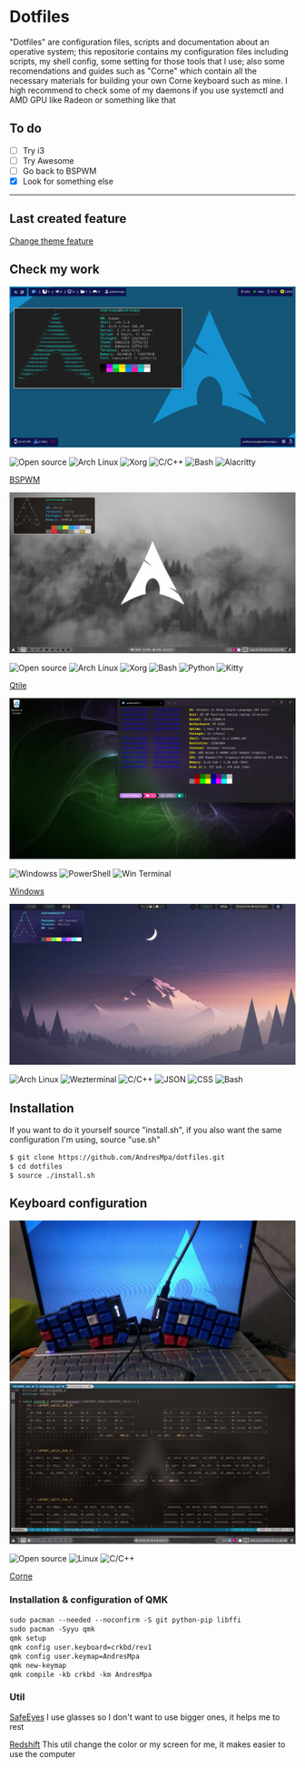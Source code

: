 # Dotfiles

"Dotfiles" are configuration files, scripts and documentation about an operative system; this repositorie
contains my configuration files including scripts, my shell config, some setting for those tools that I
use; also some recomendations and guides such as "Corne" which contain all the necessary materials for
building your own Corne keyboard such as mine. I high recommend to check some of my daemons if you use
systemctl and AMD GPU like Radeon or something like that

## To do

- [ ] Try i3
- [ ] Try Awesome
- [ ] Go back to BSPWM
- [x] Look for something else

---

## Last created feature

[Change theme feature](https://youtu.be/i6-JxMmvesE)

## Check my work

![BSPWM](./examples/bspwm_2.png)

![Open source](https://img.shields.io/badge/-Open%20source-black?style=for-the-badge&logo=Open%20Source%20Initiative)
![Arch Linux](https://img.shields.io/badge/-arch%20linux-white?style=for-the-badge&logo=Arch%20Linux)
![Xorg](https://img.shields.io/badge/-Xorg-gray?style=for-the-badge&logo=X.Org)
![C/C++](https://img.shields.io/badge/-C/C++-darkblue?style=for-the-badge&logo=Cplusplus)
![Bash](https://img.shields.io/badge/-bash-black?style=for-the-badge&logo=GNU%20Bash)
![Alacritty](https://img.shields.io/badge/-alacritty-blue?style=for-the-badge&logo=Alacritty)

[BSPWM](./documentation/BSPWM.md)

![Qtile](./examples/qtile_1.png)

![Open source](https://img.shields.io/badge/-Open%20source-black?style=for-the-badge&logo=Open%20Source%20Initiative)
![Arch Linux](https://img.shields.io/badge/-arch%20linux-white?style=for-the-badge&logo=Arch%20Linux)
![Xorg](https://img.shields.io/badge/-Xorg-gray?style=for-the-badge&logo=X.Org)
![Bash](https://img.shields.io/badge/-bash-black?style=for-the-badge&logo=GNU%20Bash)
![Python](https://img.shields.io/badge/-python-yellow?style=for-the-badge&logo=python)
![Kitty](https://img.shields.io/badge/-Kitty-brown?style=for-the-badge&logo=iTerm2)

[Qtile](./documentation/Qtile.md)

![Windows](./examples/win_1.png)

![Windowss](https://img.shields.io/badge/windows-blue?style=for-the-badge&logo=windows)
![PowerShell](https://img.shields.io/badge/-PowerShell-black?style=for-the-badge&logo=powershell)
![Win Terminal](https://img.shields.io/badge/-Win%20Terminal-black?style=for-the-badge&logo=iTerm2)

[Windows](./documentation/Windows.md)

![Sway](./examples/sway_1.jpg)

![Arch Linux](https://img.shields.io/badge/-arch%20linux-white?style=for-the-badge&logo=Arch%20Linux)
![Wezterminal](https://img.shields.io/badge/-Wezterminal-black?style=for-the-badge&logo=powershell)
![C/C++](https://img.shields.io/badge/-C/C++-darkblue?style=for-the-badge&logo=Cplusplus)
![JSON](https://img.shields.io/badge/-JSON-gray?style=for-the-badge&logo=json)
![CSS](https://img.shields.io/badge/-css-blue?style=for-the-badge&logo=CSS3)
![Bash](https://img.shields.io/badge/-bash-black?style=for-the-badge&logo=GNU%20Bash)

## Installation

If you want to do it yourself source "install.sh", if
you also want the same configuration I'm using, source
"use.sh"

```
$ git clone https://github.com/AndresMpa/dotfiles.git
$ cd dotfiles
$ source ./install.sh
```

## Keyboard configuration

![Corne keyboard](./examples/corne.jpg)
![keymap](./examples/keymap.png)

![Open source](https://img.shields.io/badge/-Open%20source-black?style=for-the-badge&logo=Open%20Source%20Initiative)
![Linux](https://img.shields.io/badge/-Linux-black?style=for-the-badge&logo=Linux)
![C/C++](https://img.shields.io/badge/-C/C++-darkblue?style=for-the-badge&logo=Cplusplus)

[Corne](./documentation/Keymap.md)

### Installation & configuration of QMK

```
sudo pacman --needed --noconfirm -S git python-pip libffi
sudo pacman -Syyu qmk
qmk setup
qmk config user.keyboard=crkbd/rev1
qmk config user.keymap=AndresMpa
qmk new-keymap
qmk compile -kb crkbd -km AndresMpa
```

### Util

[SafeEyes](https://github.com/slgobinath/SafeEyes)
I use glasses so I don't want to use bigger ones, it helps me to rest

[Redshift](https://wiki.archlinux.org/title/redshift)
This util change the color or my screen for me, it makes easier to use
the computer
